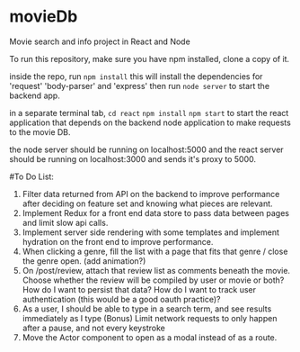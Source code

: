# movieDb
Movie search and info project in React and Node

To run this repository, make sure you have npm installed, clone a copy of it.

inside the repo, run
```npm install```
this will install the dependencies for 'request' 'body-parser' and 'express'
then run ```node server``` to start the backend app.

in a separate terminal tab,
```cd react```
```npm install```
```npm start```
to start the react application that depends on the backend node application to make requests to the movie DB.

the node server should be running on localhost:5000 and the react server should be running on localhost:3000 and sends it's proxy to 5000.


#To Do List:
1. Filter data returned from API on the backend to improve performance after deciding on feature set and knowing what pieces are relevant.
2. Implement Redux for a front end data store to pass data between pages and limit slow api calls.
3. Implement server side rendering with some templates and implement hydration on the front end to improve performance.
4. When clicking a genre, fill the list with a page that fits that genre / close the genre open. (add animation?)
5. On /post/review, attach that review list as comments beneath the movie. Choose whether the review will be compiled by user or movie or both? How do I want to persist that data? How do I want to track user authentication (this would be a good oauth practice)?
6. As a user, I should be able to type in a search term, and see results immediately as I type
(Bonus) Limit network requests to only happen after a pause, and not every keystroke
7. Move the Actor component to open as a modal instead of as a route.
